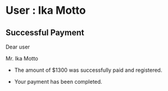 User : Ika Motto
=============

Successful Payment
---------------------

Dear user

Mr. Ika Motto

* The amount of $1300 was successfully paid and registered.
* Your payment has been completed.

  
  
  ##
